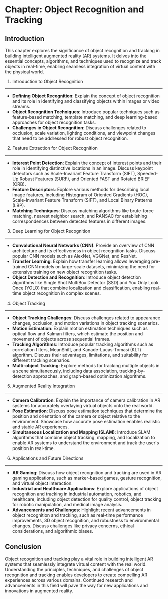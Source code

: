 Chapter: Object Recognition and Tracking
========================================

Introduction
------------

This chapter explores the significance of object recognition and tracking in building intelligent augmented reality (AR) systems. It delves into the essential concepts, algorithms, and techniques used to recognize and track objects in real-time, enabling seamless integration of virtual content with the physical world.

1. Introduction to Object Recognition
-------------------------------------

* **Defining Object Recognition**: Explain the concept of object recognition and its role in identifying and classifying objects within images or video streams.
* **Object Recognition Techniques**: Introduce popular techniques such as feature-based matching, template matching, and deep learning-based approaches for object recognition tasks.
* **Challenges in Object Recognition**: Discuss challenges related to occlusion, scale variation, lighting conditions, and viewpoint changes that need to be addressed for robust object recognition.

2. Feature Extraction for Object Recognition
--------------------------------------------

* **Interest Point Detection**: Explain the concept of interest points and their role in identifying distinctive locations in an image. Discuss keypoint detectors such as Scale-Invariant Feature Transform (SIFT), Speeded-Up Robust Features (SURF), and Oriented FAST and Rotated BRIEF (ORB).
* **Feature Descriptors**: Explore various methods for describing local image features, including Histogram of Oriented Gradients (HOG), Scale-Invariant Feature Transform (SIFT), and Local Binary Patterns (LBP).
* **Matching Techniques**: Discuss matching algorithms like brute-force matching, nearest neighbor search, and RANSAC for establishing correspondences between detected features in different images.

3. Deep Learning for Object Recognition
---------------------------------------

* **Convolutional Neural Networks (CNN)**: Provide an overview of CNN architecture and its effectiveness in object recognition tasks. Discuss popular CNN models such as AlexNet, VGGNet, and ResNet.
* **Transfer Learning**: Explain how transfer learning allows leveraging pre-trained CNN models on large-scale datasets, minimizing the need for extensive training on new object recognition tasks.
* **Object Detection and Recognition**: Introduce object detection algorithms like Single Shot MultiBox Detector (SSD) and You Only Look Once (YOLO) that combine localization and classification, enabling real-time object recognition in complex scenes.

4. Object Tracking
------------------

* **Object Tracking Challenges**: Discuss challenges related to appearance changes, occlusion, and motion variations in object tracking scenarios.
* **Motion Estimation**: Explain motion estimation techniques such as optical flow and Kalman filters, which estimate the position and movement of objects across sequential frames.
* **Tracking Algorithms**: Introduce popular tracking algorithms such as correlation filters, MeanShift, and Kanade-Lucas-Tomasi (KLT) algorithm. Discuss their advantages, limitations, and suitability for different tracking scenarios.
* **Multi-object Tracking**: Explore methods for tracking multiple objects in a scene simultaneously, including data association, tracking-by-detection approaches, and graph-based optimization algorithms.

5. Augmented Reality Integration
--------------------------------

* **Camera Calibration**: Explain the importance of camera calibration in AR systems for accurately overlaying virtual objects onto the real world.
* **Pose Estimation**: Discuss pose estimation techniques that determine the position and orientation of the camera or object relative to the environment. Showcase how accurate pose estimation enables realistic and stable AR experiences.
* **Simultaneous Localization and Mapping (SLAM)**: Introduce SLAM algorithms that combine object tracking, mapping, and localization to enable AR systems to understand the environment and track the user's position in real-time.

6. Applications and Future Directions
-------------------------------------

* **AR Gaming**: Discuss how object recognition and tracking are used in AR gaming applications, such as marker-based games, gesture recognition, and virtual object interaction.
* **Industrial and Healthcare Applications**: Explore applications of object recognition and tracking in industrial automation, robotics, and healthcare, including object detection for quality control, object tracking for robotic manipulation, and medical image analysis.
* **Advancements and Challenges**: Highlight recent advancements in object recognition and tracking, such as real-time performance improvements, 3D object recognition, and robustness to environmental changes. Discuss challenges like privacy concerns, ethical considerations, and algorithmic biases.

Conclusion
----------

Object recognition and tracking play a vital role in building intelligent AR systems that seamlessly integrate virtual content with the real world. Understanding the principles, techniques, and challenges of object recognition and tracking enables developers to create compelling AR experiences across various domains. Continued research and advancements in this field will pave the way for new applications and innovations in augmented reality.
